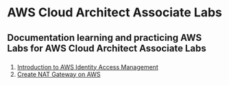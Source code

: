 # AWS Cloud Architect Associate Labs
## Documentation learning and practicing AWS Labs for AWS Cloud Architect Associate Labs
### 
1. [Introduction to AWS Identity Access Management](IAM/IAM.md)
2. [Create NAT Gateway on AWS](NAT-Gateway/NAT_Gateway.md)
